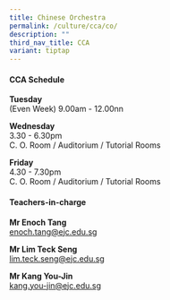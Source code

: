 ```yaml
---
title: Chinese Orchestra
permalink: /culture/cca/co/
description: ""
third_nav_title: CCA
variant: tiptap
---
```

<h4><strong>CCA Schedule</strong></h4>
<p><strong>Tuesday</strong>
<br>(Even Week) 9.00am - 12.00nn</p>
<p><strong>Wednesday</strong>
<br>3.30&nbsp;- 6.30pm
<br>C. O. Room / Auditorium / Tutorial Rooms</p>
<p><strong>Friday</strong>
<br>4.30 - 7.30pm
<br>C. O. Room / Auditorium / Tutorial Rooms</p>
<h4><strong>Teachers-in-charge</strong></h4>
<p><strong>Mr Enoch Tang</strong>
<br><a href="mailto:enoch.tang@ejc.edu.sg" rel="noopener noreferrer nofollow" target="_blank">enoch.tang@ejc.edu.sg</a>
</p>
<p><strong>Mr Lim Teck Seng</strong>
<br><a href="mailto:lim.teck.seng@ejc.edu.sg" rel="noopener noreferrer nofollow" target="_blank">lim.teck.seng@ejc.edu.sg</a>
</p>
<p><strong>Mr Kang You-Jin</strong>
<br><a href="mailto:kang.you-jin@ejc.edu.sg" rel="noopener noreferrer nofollow" target="_blank">kang.you-jin@ejc.edu.sg</a>
</p>